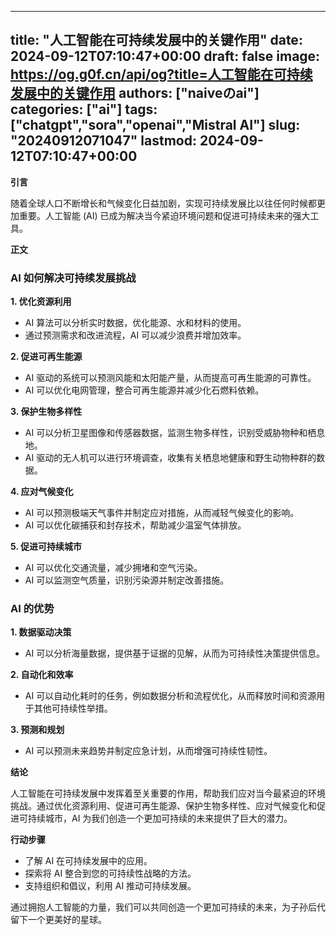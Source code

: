 
---
title: "人工智能在可持续发展中的关键作用"
date: 2024-09-12T07:10:47+00:00
draft: false
image: https://og.g0f.cn/api/og?title=人工智能在可持续发展中的关键作用
authors: ["naiveのai"]
categories: ["ai"]
tags: ["chatgpt","sora","openai","Mistral AI"]
slug: "20240912071047"
lastmod: 2024-09-12T07:10:47+00:00
---
**引言**

随着全球人口不断增长和气候变化日益加剧，实现可持续发展比以往任何时候都更加重要。人工智能 (AI) 已成为解决当今紧迫环境问题和促进可持续未来的强大工具。

**正文**

### AI 如何解决可持续发展挑战

**1. 优化资源利用**

* AI 算法可以分析实时数据，优化能源、水和材料的使用。
* 通过预测需求和改进流程，AI 可以减少浪费并增加效率。

**2. 促进可再生能源**

* AI 驱动的系统可以预测风能和太阳能产量，从而提高可再生能源的可靠性。
* AI 可以优化电网管理，整合可再生能源并减少化石燃料依赖。

**3. 保护生物多样性**

* AI 可以分析卫星图像和传感器数据，监测生物多样性，识别受威胁物种和栖息地。
* AI 驱动的无人机可以进行环境调查，收集有关栖息地健康和野生动物种群的数据。

**4. 应对气候变化**

* AI 可以预测极端天气事件并制定应对措施，从而减轻气候变化的影响。
* AI 可以优化碳捕获和封存技术，帮助减少温室气体排放。

**5. 促进可持续城市**

* AI 可以优化交通流量，减少拥堵和空气污染。
* AI 可以监测空气质量，识别污染源并制定改善措施。

### AI 的优势

**1. 数据驱动决策**

* AI 可以分析海量数据，提供基于证据的见解，从而为可持续性决策提供信息。

**2. 自动化和效率**

* AI 可以自动化耗时的任务，例如数据分析和流程优化，从而释放时间和资源用于其他可持续性举措。

**3. 预测和规划**

* AI 可以预测未来趋势并制定应急计划，从而增强可持续性韧性。

**结论**

人工智能在可持续发展中发挥着至关重要的作用，帮助我们应对当今最紧迫的环境挑战。通过优化资源利用、促进可再生能源、保护生物多样性、应对气候变化和促进可持续城市，AI 为我们创造一个更加可持续的未来提供了巨大的潜力。

**行动步骤**

* 了解 AI 在可持续发展中的应用。
* 探索将 AI 整合到您的可持续性战略的方法。
* 支持组织和倡议，利用 AI 推动可持续发展。

通过拥抱人工智能的力量，我们可以共同创造一个更加可持续的未来，为子孙后代留下一个更美好的星球。
